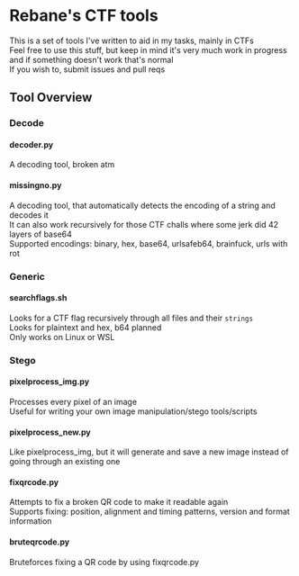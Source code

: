 # Rebane's CTF tools  

This is a set of tools I've written to aid in my tasks, mainly in CTFs  
Feel free to use this stuff, but keep in mind it's very much work in progress and if something doesn't work that's normal  
If you wish to, submit issues and pull reqs

## Tool Overview  
### Decode  
#### decoder.py
A decoding tool, broken atm  
#### missingno.py
A decoding tool, that automatically detects the encoding of a string and decodes it  
It can also work recursively for those CTF challs where some jerk did 42 layers of base64  
Supported encodings: binary, hex, base64, urlsafeb64, brainfuck, urls with rot  
### Generic
#### searchflags.sh  
Looks for a CTF flag recursively through all files and their `strings`  
Looks for plaintext and hex, b64 planned  
Only works on Linux or WSL  
### Stego  
#### pixelprocess_img.py  
Processes every pixel of an image  
Useful for writing your own image manipulation/stego tools/scripts  
#### pixelprocess_new.py  
Like pixelprocess_img, but it will generate and save a new image instead of going through an existing one  
#### fixqrcode.py  
Attempts to fix a broken QR code to make it readable again  
Supports fixing: position, alignment and timing patterns, version and format information  
#### bruteqrcode.py  
Bruteforces fixing a QR code by using fixqrcode.py
